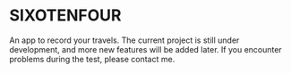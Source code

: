 # SIXOTENFOUR
An app to record your travels. The current project is still under development, and more new features will be added later. If you encounter problems during the test, please contact me.
